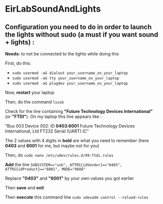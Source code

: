 # EirLabSoundAndLights

## Configuration you need to do in order to launch the lights without sudo (a must if you want sound + lights) :

**Needs:** to not be connected to the lights while doing this

First, do this:

- `sudo usermod -aG dialout your_username_on_your_laptop`
- `sudo usermod -aG tty your_username_on_your_laptop`
- `sudo usermod -aG plugdev your_username_on_your_laptop`

Now, **restart** your laptop

Then, do the command `lsusb`

Check for the line containing **"Future Technology Devices International"** (or **"FTDI"**). On my laptop this line appears like :

"Bus 003 Device 002: ID **0403**:**6001** Future Technology Devices International, Ltd FT232 Serial (UART) IC"

The 2 values with 4 digits in **bold** are what you need to remember (here **0403** and **6001** for me, but maybe not for you)

Then, do  `sudo nano /etc/udev/rules.d/99-ftdi.rules`

**Add** the line `SUBSYSTEM=="usb", ATTRS{idVendor}=="0403", ATTRS{idProduct}=="6001", MODE="0666"`

Replace **"0403"** and **"6001"** by your own values you got earlier

Then **save** and **exit**

Then **execute** this command line `sudo udevadm control --reload-rules`
